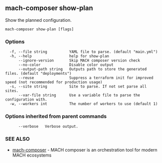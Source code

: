 ## mach-composer show-plan

Show the planned configuration.

```
mach-composer show-plan [flags]
```

### Options

```
  -f, --file string          YAML file to parse. (default "main.yml")
  -h, --help                 help for show-plan
      --ignore-version       Skip MACH composer version check
      --no-color             Disable color output
      --output-path string   Outputs path to store the generated files. (default "deployments")
      --reuse                Suppress a terraform init for improved speed (not recommended for production usage)
  -s, --site string          Site to parse. If not set parse all sites.
      --var-file string      Use a variable file to parse the configuration with.
  -w, --workers int          The number of workers to use (default 1)
```

### Options inherited from parent commands

```
      --verbose   Verbose output.
```

### SEE ALSO

* [mach-composer](mach-composer.md)	 - MACH composer is an orchestration tool for modern MACH ecosystems

